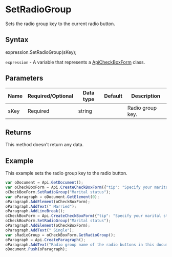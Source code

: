 # SetRadioGroup

Sets the radio group key to the current radio button.

## Syntax

expression.SetRadioGroup(sKey);

`expression` - A variable that represents a [ApiCheckBoxForm](../ApiCheckBoxForm.md) class.

## Parameters

| **Name** | **Required/Optional** | **Data type** | **Default** | **Description** |
| ------------- | ------------- | ------------- | ------------- | ------------- |
| sKey | Required | string |  | Radio group key. |

## Returns

This method doesn't return any data.

## Example

This example sets the radio group key to the radio button.

```javascript
var oDocument = Api.GetDocument();
var oCheckBoxForm = Api.CreateCheckBoxForm({"tip": "Specify your marital status", "required": true, "placeholder": "Marital status", "radio": true});
oCheckBoxForm.SetRadioGroup("Marital status");
var oParagraph = oDocument.GetElement(0);
oParagraph.AddElement(oCheckBoxForm);
oParagraph.AddText(" Married");
oParagraph.AddLineBreak();
oCheckBoxForm = Api.CreateCheckBoxForm({"tip": "Specify your marital status", "required": true, "placeholder": "Marital status", "radio": true});
oCheckBoxForm.SetRadioGroup("Marital status");
oParagraph.AddElement(oCheckBoxForm);
oParagraph.AddText(" Single");
var sRadioGroup = oCheckBoxForm.GetRadioGroup();
oParagraph = Api.CreateParagraph();
oParagraph.AddText("Radio group name of the radio buttons in this document: " + sRadioGroup);
oDocument.Push(oParagraph);
```
